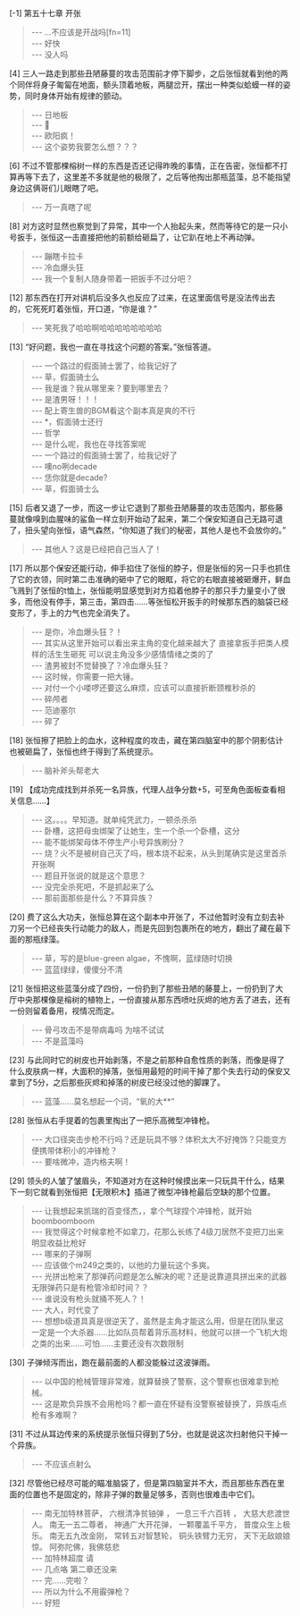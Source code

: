 
[-1] 第五十七章 开张
>--- ...不应该是开战吗[fn=11]<br>
>--- 好快<br>
>--- 没人吗<br>

[4] 三人一路走到那些丑陋藤蔓的攻击范围前才停下脚步，之后张恒就看到他的两个同伴将身子匍匐在地面，额头顶着地板，两腿岔开，摆出一种类似蛤蟆一样的姿势，同时身体开始有规律的颤动。
>--- 日地板<br>
>--- 🐸<br>
>--- 欧阳疯！<br>
>--- 这个姿势我要怎么想？？？<br>

[6] 不过不管那棵榕树一样的东西是否还记得昨晚的事情，正在告密，张恒都不打算再等下去了，这里差不多就是他的极限了，之后等他掏出那瓶蓝藻，总不能指望身边这俩哥们儿眼瞎了吧。
>--- 万一真瞎了呢<br>

[8] 对方这时显然也察觉到了异常，其中一个人抬起头来，然而等待它的是一只小号扳手，张恒这一击直接把他的前额给砸扁了，让它趴在地上不再动弹。
>--- 蹦瞎卡拉卡<br>
>--- 冷血爆头狂<br>
>--- 我一个复制人随身带着一把扳手不过分吧？<br>

[12] 那东西在打开对讲机后没多久也反应了过来，在这里面信号是没法传出去的，它死死盯着张恒，开口道，“你是谁？”
>--- 笑死我了哈哈啊哈哈哈哈哈哈哈哈<br>

[13] “好问题，我也一直在寻找这个问题的答案。”张恒答道。
>--- 一个路过的假面骑士罢了，给我记好了<br>
>--- 草，假面骑士么<br>
>--- 我是谁？我从哪里来？要到哪里去？<br>
>--- 是渣男呀！！！<br>
>--- 配上寄生兽的BGM看这个副本真是爽的不行<br>
>--- *，假面骑士还行<br>
>--- 哲学<br>
>--- 是什么呢，我也在寻找答案呢<br>
>--- 一个路过的假面骑士罢了，给我记好了<br>
>--- 噢no咧decade<br>
>--- 恁你就是decade?<br>
>--- 草，假面骑士么<br>

[15] 后者又退了一步，而这一步让它退到了那些丑陋藤蔓的攻击范围内，那些藤蔓就像嗅到血腥味的鲨鱼一样立刻开始动了起来，第二个保安知道自己无路可退了，扭头望向张恒，语气森然，“你知道了我们的秘密，其他人是也不会放你的。”
>--- 其他人？这是已经把自己当人了！<br>

[17] 所以那个保安还能行动，伸手掐住了张恒的脖子，但是张恒的另一只手也抓住了它的衣领，同时第二击准确的砸中了它的眼眶，将它的右眼直接被砸爆开，鲜血飞溅到了张恒的t恤上，张恒能明显感觉到对方掐着他脖子的那只手力量变小了很多，而他没有停手，第三击，第四击……等张恒松开扳手的时候那东西的脑袋已经变形了，手上的力气也完全消失了。
>--- 是你，冷血爆头狂？！<br>
>--- 其实从这里开始可以看出来主角的变化越来越大了   直接拿扳手把类人模样的活生生砸死   可以说主角没多少感情情绪之类的了<br>
>--- 渣男被封不觉替换了？冷血爆头狂？<br>
>--- 这时候，你需要一把大锤。<br>
>--- 对付一个小喽啰还要这么麻烦，应该可以直接折断颈椎秒杀的<br>
>--- 碎颅者<br>
>--- 范迪塞尔<br>
>--- 碎了<br>

[18] 张恒擦了把脸上的血水，这种程度的攻击，藏在第四脑室中的那个阴影估计也被砸扁了，张恒也终于得到了系统提示。
>--- 脑补斧头帮老大<br>

[19] 【成功完成找到并杀死一名异族，代理人战争分数+5，可至角色面板查看相关信息……】
>--- 这。。。。早知道。就单纯凭武力，一顿杀杀杀<br>
>--- 卧槽，这把母虫绑架了让她生，生一个杀一个卧槽，这分<br>
>--- 能不能绑架母体不停生产小号异族刷分？<br>
>--- 烧？火不是被树自己灭了吗，根本烧不起来，从头到尾确实是这里首杀开张啊<br>
>--- 题目开张说的就是这个意思？<br>
>--- 没完全杀死吧，不是抓起来了么<br>
>--- 那前面那些是什么？不算异族？<br>

[20] 费了这么大功夫，张恒总算在这个副本中开张了，不过他暂时没有立刻去补刀另一个已经丧失行动能力的敌人，而是先回到包裹所在的地方，翻出了藏在最下面的那瓶绿藻。
>--- 草，写的是blue-green algae，不愧啊，蓝绿随时切换<br>
>--- 蓝蓝绿绿，傻傻分不清<br>

[21] 张恒把这些蓝藻分成了四份，一份扔到了那些丑陋的藤蔓上，一份扔到了大厅中央那棵像是榕树的植物上，一份直接从那东西喷吐灰烬的地方丢了进去，还有一份则留着备用，视情况而定。
>--- 骨弓攻击不是带病毒吗 为啥不试试<br>
>--- 不是蓝藻吗<br>

[23] 与此同时它的树皮也开始剥落，不是之前那种自愈性质的剥落，而像是得了什么皮肤病一样，大面积的掉落，张恒用最短的时间干掉了那个失去行动的保安又拿到了5分，之后那些灰烬和掉落的树皮已经没过他的脚踝了。
>--- 蓝藻……莫名想起一个词，“氧的大**”<br>

[28] 张恒从右手提着的包裹里掏出了一把乐高微型冲锋枪。
>--- 大口径突击步枪不行吗？还是玩具不够？体积太大不好掩饰？只能变方便携带体积小的冲锋枪？<br>
>--- 要啥微冲，造内格夫啊！<br>

[29] 领头的人皱了皱眉头，不知道对方在这种时候摸出来一只玩具干什么，结果下一刻它就看到张恒把【无限积木】插进了微型冲锋枪最后空缺的那个位置。
>--- 让我想起来凯瑞的百变怪杰，，拿个气球捏个冲锋枪，就开始boomboomboom<br>
>--- 我觉得这个时候拿枪不如拿刀，花那么长练了4级刀居然不变把刀出来明显收益比枪好<br>
>--- 哪来的子弹啊<br>
>--- 应该做个m249之类的，以他的力量玩这个多爽。<br>
>--- 光拼出枪来了那弹药问题是怎么解决的呢？还是说靠道具拼出来的武器无限弹药只是有枪管冷却时间？？<br>
>--- 谁说没有枪头就捅不死人？！<br>
>--- 大人，时代变了<br>
>--- 想想b级道具真是很逆天了，虽然是主角才能这么用，但是在团队里这一定是一个大杀器……比如队员帮着背乐高材料，他就可以拼一个飞机大炮之类的出来……可怕……主要还没有次数限制<br>

[30] 子弹倾泻而出，跑在最前面的人都没能躲过这波弹雨。
>--- 以中国的枪械管理非常难，就算替换了警察，这个警察也很难拿到枪械。<br>
>--- 这是欺负异族不会用枪吗？都一直在怀疑有没警察被替换了，异族屯点枪有多难啊？<br>

[31] 不过从耳边传来的系统提示张恒只得到了5分，也就是说这次扫射他只干掉一个异族。
>--- 不应该点射么<br>

[32] 尽管他已经尽可能的瞄准脑袋了，但是第四脑室并不大，而且那些东西在里面的位置也不是固定的，除非子弹的数量足够多，否则也很难击中它们。
>--- 南无加特林菩萨，
六根清净贫铀弹 ，
一息三千六百转 ，
大慈大悲渡世人。
南无一五二尊者，
神通广大开花弹，
一颗覆盖千平方，
普度众生上极乐。
南无五九改金刚，
常转五对智慧轮，
铜头铁臂力无穷，
天下无敌娘娘惊。
阿弥陀佛，我佛慈悲<br>
>--- 加特林超度 请<br>
>--- 几点咯 第二章还没来<br>
>--- 完……完啦？<br>
>--- 所以为什么不用霰弹枪？<br>
>--- 好短<br>
